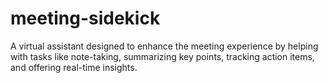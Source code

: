 # meeting-sidekick
A virtual assistant designed to enhance the meeting experience by helping with tasks like note-taking, summarizing key points, tracking action items, and offering real-time insights.
